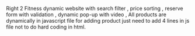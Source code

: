 Right 2 Fitness dynamic website with search filter , price sorting , reserve form with validation , dynamic pop-up with video , All products are dynamically in javascript file for adding product just need to add 4 lines in js file not to do hard coding in html.
